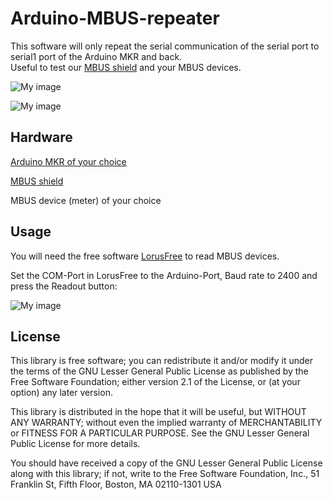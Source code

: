 # Arduino-MBUS-repeater

This software will only repeat the serial communication of the serial port to serial1 port of the Arduino MKR and back.  
Useful to test our [MBUS shield](https://www.hwhardsoft.de/english/projects/m-bus-mkr-shield/) and your MBUS devices.

![My image](https://user-images.githubusercontent.com/3049858/72681999-3a597480-3ac9-11ea-857b-fae4e47f3a2b.jpg)

![My image](https://user-images.githubusercontent.com/3049858/72682112-18acbd00-3aca-11ea-9c4c-bc3078384f84.jpg)


## Hardware

[Arduino MKR of your choice](https://store.arduino.cc/)

[MBUS shield](https://www.hwhardsoft.de/english/projects/m-bus-mkr-shield/)

MBUS device (meter) of your choice


## Usage

You will need the free software [LorusFree](https://www.m-bus.de/lorus_download/lorusfree_setup.zip) to read MBUS devices.

Set the COM-Port in LorusFree to the Arduino-Port, Baud rate to 2400 and press the Readout button:

![My image](https://user-images.githubusercontent.com/3049858/72682001-3b8aa180-3ac9-11ea-943b-ca9b710ba540.jpg)


## License

This library is free software; you can redistribute it and/or modify it under the terms of the GNU Lesser General Public License as published by the Free Software Foundation; either version 2.1 of the License, or (at your option) any later version.

This library is distributed in the hope that it will be useful, but WITHOUT ANY WARRANTY; without even the implied warranty of MERCHANTABILITY or FITNESS FOR A PARTICULAR PURPOSE. See the GNU Lesser General Public License for more details.

You should have received a copy of the GNU Lesser General Public License along with this library; if not, write to the Free Software Foundation, Inc., 51 Franklin St, Fifth Floor, Boston, MA 02110-1301 USA
